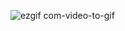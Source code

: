 ![ezgif com-video-to-gif](https://github.com/mubozk/CinecompassRNPlayground/assets/62714901/0faaaf8c-aa7e-4e52-a238-cf1e15f96208)
